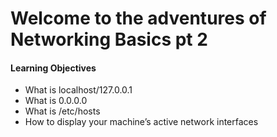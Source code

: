 <h1>Welcome to the adventures of Networking Basics pt 2</h1>
<h4>Learning Objectives</h4>
<ul>
<li>What is localhost/127.0.0.1</li>
<li>What is 0.0.0.0</li>
<li>What is /etc/hosts</li>
<li>How to display your machine’s active network interfaces</li>
</ul>
